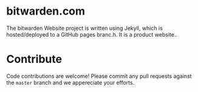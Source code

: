 # bitwarden.com 

The bitwarden Website project is written using Jekyll, which is hosted/deployed to a GitHub pages branc.h.
It is a product website..

# Contribute

Code contributions are welcome! Please commit any pull requests against the `master` branch and we appereciate your efforts.
